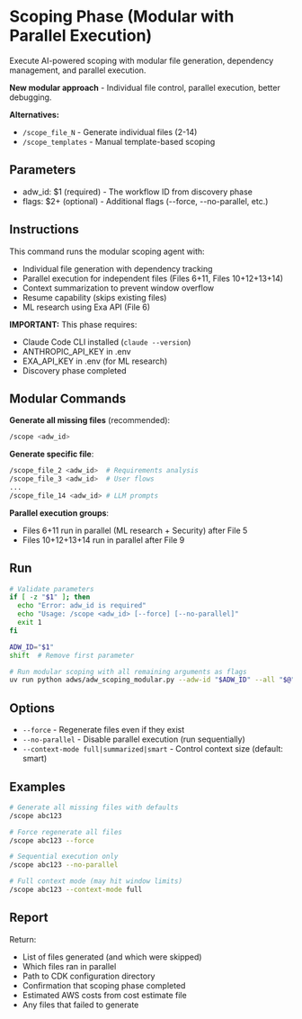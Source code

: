 # Scoping Phase (Modular with Parallel Execution)

Execute AI-powered scoping with modular file generation, dependency management, and parallel execution.

**New modular approach** - Individual file control, parallel execution, better debugging.

**Alternatives:**
- `/scope_file_N` - Generate individual files (2-14)
- `/scope_templates` - Manual template-based scoping

## Parameters

- adw_id: $1 (required) - The workflow ID from discovery phase
- flags: $2+ (optional) - Additional flags (--force, --no-parallel, etc.)

## Instructions

This command runs the modular scoping agent with:
- Individual file generation with dependency tracking
- Parallel execution for independent files (Files 6+11, Files 10+12+13+14)
- Context summarization to prevent window overflow
- Resume capability (skips existing files)
- ML research using Exa API (File 6)

**IMPORTANT:** This phase requires:
- Claude Code CLI installed (`claude --version`)
- ANTHROPIC_API_KEY in .env
- EXA_API_KEY in .env (for ML research)
- Discovery phase completed

## Modular Commands

**Generate all missing files** (recommended):
```bash
/scope <adw_id>
```

**Generate specific file**:
```bash
/scope_file_2 <adw_id>  # Requirements analysis
/scope_file_3 <adw_id>  # User flows
...
/scope_file_14 <adw_id> # LLM prompts
```

**Parallel execution groups**:
- Files 6+11 run in parallel (ML research + Security) after File 5
- Files 10+12+13+14 run in parallel after File 9

## Run

```bash
# Validate parameters
if [ -z "$1" ]; then
  echo "Error: adw_id is required"
  echo "Usage: /scope <adw_id> [--force] [--no-parallel]"
  exit 1
fi

ADW_ID="$1"
shift  # Remove first parameter

# Run modular scoping with all remaining arguments as flags
uv run python adws/adw_scoping_modular.py --adw-id "$ADW_ID" --all "$@"
```

## Options

- `--force` - Regenerate files even if they exist
- `--no-parallel` - Disable parallel execution (run sequentially)
- `--context-mode full|summarized|smart` - Control context size (default: smart)

## Examples

```bash
# Generate all missing files with defaults
/scope abc123

# Force regenerate all files
/scope abc123 --force

# Sequential execution only
/scope abc123 --no-parallel

# Full context mode (may hit window limits)
/scope abc123 --context-mode full
```

## Report

Return:
- List of files generated (and which were skipped)
- Which files ran in parallel
- Path to CDK configuration directory
- Confirmation that scoping phase completed
- Estimated AWS costs from cost estimate file
- Any files that failed to generate
